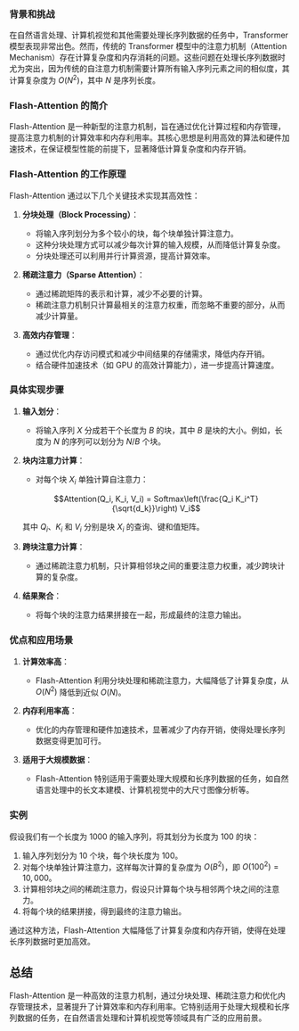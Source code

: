 ### 背景和挑战

在自然语言处理、计算机视觉和其他需要处理长序列数据的任务中，Transformer 模型表现非常出色。然而，传统的 Transformer 模型中的注意力机制（Attention Mechanism）存在计算复杂度和内存消耗的问题。这些问题在处理长序列数据时尤为突出，因为传统的自注意力机制需要计算所有输入序列元素之间的相似度，其计算复杂度为 $O(N^2)$，其中 $N$ 是序列长度。

### Flash-Attention 的简介

Flash-Attention 是一种新型的注意力机制，旨在通过优化计算过程和内存管理，提高注意力机制的计算效率和内存利用率。其核心思想是利用高效的算法和硬件加速技术，在保证模型性能的前提下，显著降低计算复杂度和内存开销。

### Flash-Attention 的工作原理

Flash-Attention 通过以下几个关键技术实现其高效性：

1. **分块处理（Block Processing）**：
    - 将输入序列划分为多个较小的块，每个块单独计算注意力。
    - 这种分块处理方式可以减少每次计算的输入规模，从而降低计算复杂度。
    - 分块处理还可以利用并行计算资源，提高计算效率。

2. **稀疏注意力（Sparse Attention）**：
    - 通过稀疏矩阵的表示和计算，减少不必要的计算。
    - 稀疏注意力机制只计算最相关的注意力权重，而忽略不重要的部分，从而减少计算量。

3. **高效内存管理**：
    - 通过优化内存访问模式和减少中间结果的存储需求，降低内存开销。
    - 结合硬件加速技术（如 GPU 的高效计算能力），进一步提高计算速度。

### 具体实现步骤

1. **输入划分**：
    - 将输入序列 $X$ 分成若干个长度为 $B$ 的块，其中 $B$ 是块的大小。例如，长度为 $N$ 的序列可以划分为 $N/B$ 个块。

2. **块内注意力计算**：
    - 对每个块 $X_i$ 单独计算自注意力：

    $$Attention(Q_i, K_i, V_i) = Softmax\left(\frac{Q_i K_i^T}{\sqrt{d_k}}\right) V_i$$

    其中 $Q_i$、$K_i$ 和 $V_i$ 分别是块 $X_i$ 的查询、键和值矩阵。

3. **跨块注意力计算**：
    - 通过稀疏注意力机制，只计算相邻块之间的重要注意力权重，减少跨块计算的复杂度。

4. **结果聚合**：
    - 将每个块的注意力结果拼接在一起，形成最终的注意力输出。

### 优点和应用场景

1. **计算效率高**：
    - Flash-Attention 利用分块处理和稀疏注意力，大幅降低了计算复杂度，从 $O(N^2)$ 降低到近似 $O(N)$。

2. **内存利用率高**：
    - 优化的内存管理和硬件加速技术，显著减少了内存开销，使得处理长序列数据变得更加可行。

3. **适用于大规模数据**：
    - Flash-Attention 特别适用于需要处理大规模和长序列数据的任务，如自然语言处理中的长文本建模、计算机视觉中的大尺寸图像分析等。

### 实例

假设我们有一个长度为 1000 的输入序列，将其划分为长度为 100 的块：

1. 输入序列划分为 10 个块，每个块长度为 100。
2. 对每个块单独计算注意力，这样每次计算的复杂度为 $O(B^2)$，即 $O(100^2) = 10,000$。
3. 计算相邻块之间的稀疏注意力，假设只计算每个块与相邻两个块之间的注意力。
4. 将每个块的结果拼接，得到最终的注意力输出。

通过这种方法，Flash-Attention 大幅降低了计算复杂度和内存开销，使得在处理长序列数据时更加高效。

## 总结

Flash-Attention 是一种高效的注意力机制，通过分块处理、稀疏注意力和优化内存管理技术，显著提升了计算效率和内存利用率。它特别适用于处理大规模和长序列数据的任务，在自然语言处理和计算机视觉等领域具有广泛的应用前景。